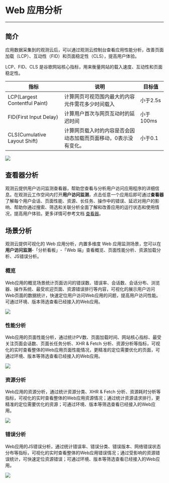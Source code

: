 # Web 应用分析
---

## 简介

应用数据采集到的观测云后，可以通过观测云控制台查看应用性能分析，改善页面加载（LCP）、互动性（FID）和页面稳定性（CLS），提高用户体验。

LCP、FID、CLS 是谷歌网站核心指标，用来衡量网站的载入速度、互动性和页面稳定性。

| 指标 | 说明 | 目标值 |
| --- | --- | --- |
| LCP(Largest Contentful Paint) | 计算网页可视范围内最大的内容元件需花多少时间载入 | 小于2.5s |
| FID(First Input Delay) | 计算用户首次与网页互动时的延迟时间 | 小于100ms |
| CLS(Cumulative Layout Shift) | 计算网页载入时的内容是否会因动态加载而页面移动，0表示没有变化。 | 小于0.1 |

![](../img/14.rum_web.png)

## 查看器分析

观测云提供用户访问监测查看器，帮助您查看与分析用户访问应用程序的详细信息。在观测云工作空间内打开**用户访问监测**，点击任意一个应用后即可通过**查看器**了解每个用户会话、页面性能、资源、长任务、操作中的错误、延迟对用户的影响、帮助你通过搜索、筛选和关联分析全面了解和改善应用的运行状态和使用情况，提高用户体验。更多详情可参考文档 [查看器](../explorer/index.md)。

## 场景分析

观测云提供可视化的 Web 应用分析，内置多维度 Web 应用监测场景，您可以在**用户访问监测**-「分析看板」-「Web 端」查看概览、页面性能分析、资源加载分析、JS错误分析。

### 概览

Web应用的概览场景统计页面访问的错误数、错误率、会话数、会话分布、浏览器、操作系统、最受欢迎页面、资源错误排行等内容，可视化的展示用户访问Web页面的数据统计，快速定位用户访问Web应用的问题，提高用户访问性能。可通过环境、版本筛选查看已经接入的Web应用。

![](../img/9.web_overview.png)

### 性能分析

Web应用的页面性能分析，通过统计PV数、页面加载时间、网站核心指标、最受关注页面会话数、页面长任务分析、XHR & Fetch 分析、资源分析等指标，可视化的实时查看整体的Web应用页面性能情况，更精准的定位需要优化的页面，可通过环境、版本等筛选查看已经接入的Web应用。

![](../img/9.web_performance.png)

### 资源分析

Web应用的资源分析，通过统计资源分类、XHR & Fetch 分析、资源耗时分析等指标，可视化的实时查看整体的Web应用资源情况；通过统计资源请求排行，更精准的定位需要优化的资源；可通过环境、版本等筛选查看已经接入的Web应用。

![](../img/9.web_resource.png)

### 错误分析

Web应用的JS错误分析，通过统计错误率、错误分类、错误版本、网络错误状态分布等指标，可视化的实时查看整体的Web应用错误情况；通过受影响的资源错误统计，可快速定位资源错误；可通过环境、版本等筛选查看已经接入的Web应用。

![](../img/9.web_error.png)

